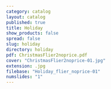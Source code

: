```yaml
---
category: catalog
layout: catalog
published: true
title: Holiday
show_products: false
spread: false
slug: holiday
directory: holiday
pdf: ChristmasFlier2noprice.pdf
cover: "ChristmasFlier2noprice-01.jpg"
extension: .jpg
filebase: "Holiday_flier_noprice-01"
numslides: "1"
---
```


